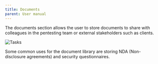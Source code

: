 ```yaml
---
title: Documents
parent: User manual
---
```


The documents section allows the user to store documents to share with colleagues in the pentesting team or external stakeholders such as clients.

![Tasks](/images/screenshots/pentesting-documents.png)

Some common uses for the document library are storing NDA (Non-disclosure agreements) and security questionnaires.
